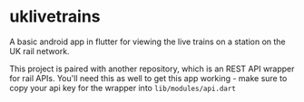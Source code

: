 # uklivetrains

A basic android app in flutter for viewing the live trains on a station on the UK rail network.

This project is paired with another repository, which is an REST API wrapper for rail APIs. You'll need this as well to get this app working - make sure to copy your api key for the wrapper into `lib/modules/api.dart`